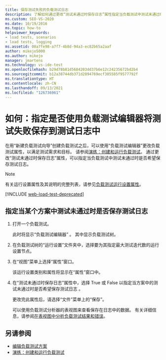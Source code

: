 ```yaml
---
title: 保存测试失败的负载测试日志
description: 了解如何通过更改“测试未通过时保存日志”属性指定当负载测试中测试未通过时是否希望保存测试日志。
ms.custom: SEO-VS-2020
ms.date: 10/19/2016
ms.topic: how-to
helpviewer_keywords:
- load tests, scenarios
- load tests, logging
ms.assetid: 08a7fe98-a7f7-4b8d-94a3-ec82b65a2aaf
author: mikejo5000
ms.author: mikejo
manager: jmartens
ms.technology: vs-ide-test
ms.openlocfilehash: b29d78b81d5684203dd37b6e12c24235672bd2b4
ms.sourcegitcommit: b12a38744db371d2894769ecf305585f9577792f
ms.translationtype: HT
ms.contentlocale: zh-CN
ms.lasthandoff: 09/13/2021
ms.locfileid: "126736961"
---
```

# <a name="how-to-specify-if-test-failures-are-saved-to-test-logs-using-the-load-test-editor"></a>如何：指定是否使用负载测试编辑器将测试失败保存到测试日志中

在用“新建负载测试向导”创建负载测试之后，可以使用“负载测试编辑器”更改负载测试属性，以满足测试需求和目标。 请参阅[演练：创建和运行负载测试](../test/walkthrough-create-and-run-a-load-test.md)。 通过更改“测试未通过时保存日志”属性，可以指定当负载测试中测试未通过时是否希望保存测试日志。

> [!NOTE]
> 有关运行设置属性及其说明的完整列表，请参见[负载测试运行设置属性](../test/load-test-run-settings-properties.md)。

[!INCLUDE [web-load-test-deprecated](includes/web-load-test-deprecated.md)]

## <a name="to-specify-if-the-test-log-is-saved-when-a-test-fails-in-a-scenario"></a>指定当某个方案中测试未通过时是否保存测试日志

1. 打开一个负载测试。

     此时将显示“负载测试编辑器”  。 其中显示负载测试树。

2. 在负载测试树的“运行设置”文件夹中，选择要为其指定最大测试迭代数的运行设置节点。

3. 在“视图”菜单上选择“属性”窗口。  

     该运行设置类别和属性将显示在“属性”窗口中。

4. 在“测试未通过时保存日志”属性中，选择 True 或 False 以指定当方案中的测试未通过时是否希望保存测试日志  。

     更改完此属性后，请选择“文件”菜单上的“保存”。  

     可以使用负载测试分析器的表视图来查看保存在日志中的数据。 有关详细信息，请参阅[在表视图中分析负载测试结果和错误](../test/analyze-load-test-results-and-errors-in-the-tables-view.md)。

## <a name="see-also"></a>另请参阅

- [编辑负载测试方案](../test/edit-load-test-scenarios.md)
- [演练：创建和运行负载测试](../test/walkthrough-create-and-run-a-load-test.md)
